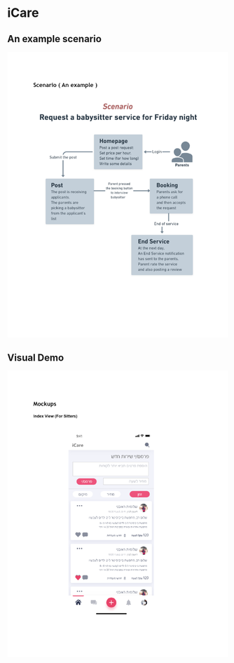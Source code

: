 # iCare

## An example scenario
![](https://github.com/DorAzaria/iCare/blob/main/images/download.png?raw=true)


## Visual Demo

![](https://github.com/DorAzaria/iCare/blob/main/images/download%20(1).png?raw=true)
